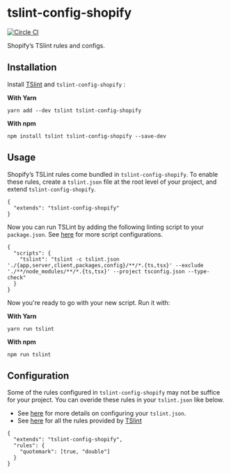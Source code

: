 # tslint-config-shopify
[![Circle CI](https://circleci.com/gh/Shopify/eslint-plugin-shopify.svg?style=svg)](https://circleci.com/gh/Shopify/tslint-config-shopify)

Shopify’s TSlint rules and configs.

## Installation 

Install [TSlint](https://palantir.github.io/tslint/) and `tslint-config-shopify` : 

**With Yarn**
``` 
yarn add --dev tslint tslint-config-shopify
```

**With npm**
``` 
npm install tslint tslint-config-shopify --save-dev
```


## Usage
Shopify’s TSLint rules come bundled in `tslint-config-shopify`. 
To enable these rules, create a `tslint.json` file at the root level of your project, and extend `tslint-config-shopify`. 
```
{
  "extends": "tslint-config-shopify"
}
```

Now you can run TSLint by adding the following linting script to your `package.json`. See [here](https://palantir.github.io/tslint/usage/cli/) for more script configurations.
```
{
  "scripts": {
    "tslint": "tslint -c tslint.json './{app,server,client,packages,config}/**/*.{ts,tsx}' --exclude './**/node_modules/**/*.{ts,tsx}' --project tsconfig.json --type-check"
  }
}
```
Now you're ready to go with your new script. Run it with:

**With Yarn**
``` 
yarn run tslint
```

**With npm**
``` 
npm run tslint
```


## Configuration 
Some of the rules configured in `tslint-config-shopify`  may not be suffice for your project. 
You can overide these rules in your `tslint.json` like below. 
* See [here](https://palantir.github.io/tslint/usage/tslint-json/) for more details on configuring your `tslint.json`.
* See [here](https://palantir.github.io/tslint/rules/) for all the rules provided by [TSlint](https://palantir.github.io/tslint/)
```
{
  "extends": "tslint-config-shopify", 
  "rules": {
    "quotemark": [true, "double"]
  }
}
```

